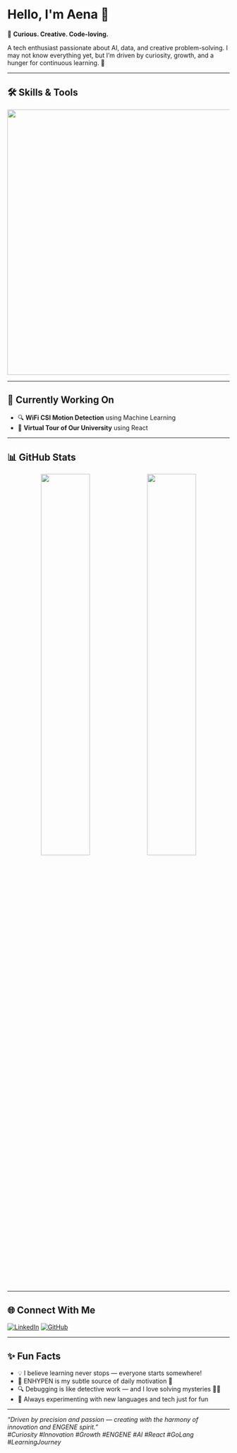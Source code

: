 # Hello, I'm Aena 👋

🎯 **Curious. Creative. Code-loving.**

A tech enthusiast passionate about AI, data, and creative problem-solving. I may not know everything yet, but I’m driven by curiosity, growth, and a hunger for continuous learning. 🚀

---

## 🛠️ Skills & Tools
<div align="center">
  <img src="https://skillicons.dev/icons?i=python,tensorflow,scikit-learn,pandas,react,javascript,r,julia,go,c,cpp,git,docker" width="600"/>
</div>

---

## 🚧 Currently Working On

- 🔍 **WiFi CSI Motion Detection** using Machine Learning
- 🏫 **Virtual Tour of Our University** using React

---

## 📊 GitHub Stats
<div align="center">
  <img src="https://github-readme-stats.vercel.app/api?username=EN-AenaHabib&show_icons=true&theme=radical" width="47%" />
  <img src="https://github-readme-stats.vercel.app/api/top-langs/?username=EN-AenaHabib&layout=compact&theme=radical" width="47%" />
</div>

---

## 🌐 Connect With Me

[![LinkedIn](https://img.shields.io/badge/LinkedIn-0077B5?style=for-the-badge&logo=linkedin&logoColor=white)](https://www.linkedin.com/in/aena-habib-260947354/)
[![GitHub](https://img.shields.io/badge/GitHub-181717?style=for-the-badge&logo=github&logoColor=white)](https://github.com/EN-AenaHabib/EN-AenaHabib)

---

## ✨ Fun Facts

- 💡 I believe learning never stops — everyone starts somewhere!
- 🎵 ENHYPEN is my subtle source of daily motivation 🖤
- 🔍 Debugging is like detective work — and I love solving mysteries 🕵️‍♀️
- 🌱 Always experimenting with new languages and tech just for fun

---

*“Driven by precision and passion — creating with the harmony of innovation and ENGENE spirit.”*   
*#Curiosity #Innovation #Growth #ENGENE #AI #React #GoLang #LearningJourney*
